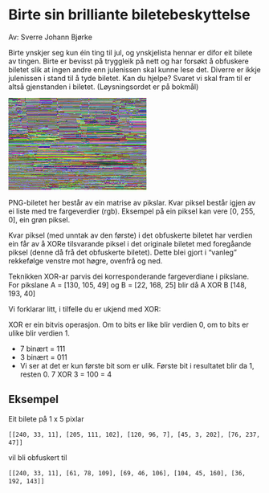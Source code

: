 # Birte sin brilliante biletebeskyttelse
Av: Sverre Johann Bjørke

Birte ynskjer seg kun éin ting til jul, og ynskjelista hennar er difor eit bilete av tingen. Birte er bevisst på tryggleik på nett og har forsøkt å obfuskere biletet slik at ingen andre enn julenissen skal kunne lese det. Diverre er ikkje julenissen i stand til å tyde biletet. Kan du hjelpe? Svaret vi skal fram til er altså gjenstanden i biletet. (Løysningsordet er på bokmål)

![](input/input.png)

PNG-biletet her består av ein matrise av pikslar. Kvar piksel består igjen av ei liste med tre fargeverdier (rgb). Eksempel på ein piksel kan vere [0, 255, 0], ein grøn piksel.

Kvar piksel (med unntak av den første) i det obfuskerte biletet har verdien ein får av å XORe tilsvarande piksel i det originale biletet med foregåande piksel (denne då frå det obfuskerte biletet). Dette blei gjort i “vanleg” rekkefølge venstre mot høgre, ovenfrå og ned.

Teknikken XOR-ar parvis dei korresponderande fargeverdiane i pikslane.
For pikslane A = [130, 105, 49] og B = [22, 168, 25] blir då A XOR B [148, 193, 40]

Vi forklarar litt, i tilfelle du er ukjend med XOR:

XOR er ein bitvis operasjon. Om to bits er like blir verdien 0, om to bits er ulike blir verdien 1.

- 7 binært = 111
- 3 binært = 011
- Vi ser at det er kun første bit som er ulik. Første bit i resultatet blir da 1, resten 0.
7 XOR 3 = 100 = 4

## Eksempel
Eit bilete på 1 x 5 pixlar

    [[240, 33, 11], [205, 111, 102], [120, 96, 7], [45, 3, 202], [76, 237, 47]]

vil bli obfuskert til

    [[240, 33, 11], [61, 78, 109], [69, 46, 106], [104, 45, 160], [36, 192, 143]]
